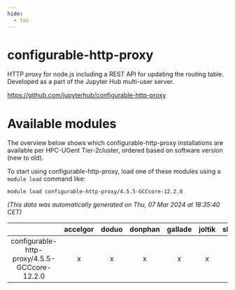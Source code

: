 ```yaml
---
hide:
  - toc
---
```


configurable-http-proxy
=======================


HTTP proxy for node.js including a REST API for updating the routing table. Developed as a part of the Jupyter Hub multi-user server.

https://github.com/jupyterhub/configurable-http-proxy
# Available modules


The overview below shows which configurable-http-proxy installations are available per HPC-UGent Tier-2cluster, ordered based on software version (new to old).

To start using configurable-http-proxy, load one of these modules using a `module load` command like:

```shell
module load configurable-http-proxy/4.5.5-GCCcore-12.2.0
```

*(This data was automatically generated on Thu, 07 Mar 2024 at 18:35:40 CET)*  

| |accelgor|doduo|donphan|gallade|joltik|skitty|
| :---: | :---: | :---: | :---: | :---: | :---: | :---: |
|configurable-http-proxy/4.5.5-GCCcore-12.2.0|x|x|x|x|x|x|
